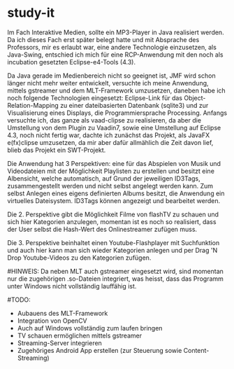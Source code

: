 study-it
========

Im Fach Interaktive Medien, sollte ein MP3-Player in Java realisiert werden. Da ich dieses Fach erst später belegt hatte und mit Absprache des Professors, mir es erlaubt war, eine andere Technologie einzusetzen, als Java-Swing, entschied ich
mich für eine RCP-Anwendung mit den noch als incubation gesetzten Eclipse-e4-Tools (4.3).

Da Java gerade im Medienbereich nicht so geeignet ist, JMF wird schon länger nicht mehr weiter entwickelt, versuchte ich
meine Anwendung, mittels gstreamer und dem MLT-Framework umzusetzen, daneben habe ich noch folgende Technologien eingesetzt: Eclipse-Link für das Object-Relation-Mapping zu einer dateibasierten Datenbank (sqlite3) und zur Visualisierung eines Displays, die Programmiersprache Processing. Anfangs versuchte ich, das ganze als vaad-clipse zu realisieren, da aber die Umstellung von dem Plugin zu Vaadin7, sowie eine Umstellung auf Eclipse 4.3, noch nicht fertig war, dachte ich zunächst das Projekt, als JavaFX e(fx)clipse umzusetzen, da mir aber dafür allmählich die Zeit davon lief, blieb das Projekt ein SWT-Projekt.


Die Anwendung hat 3 Perspektiven: eine für das Abspielen von Musik und Videodateien mit der Möglichkeit Playlisten zu erstellen und besitzt eine Albensicht, welche automatisch, auf Grund der jeweiligen ID3Tags, zusammengestellt werden und
nicht selbst angelegt werden kann. Zum selbst Anlegen eines eigens definierten Albums besitzt, die Anwendung ein virtuelles Dateisystem. ID3Tags können angezeigt und bearbeitet werden.

Die 2. Perspektive gibt die Möglichkeit Filme von flashTV zu schauen und sich hier Kategorien anzulegen, momentan ist es noch so realisiert, dass der User selbst die Hash-Wert des Onlinestreamer zufügen muss.

Die 3. Perspektive beinhaltet einen Youtube-Flashplayer mit Suchfunktion und auch hier kann man sich wieder Kategorien anlegen und per Drag 'N Drop Youtube-Videos zu den Kategorien zufügen.


#HINWEIS: 
Da neben MLT auch gstreamer eingesetzt wird, sind momentan nur die zugehörigen .so-Dateien integriert, was heisst, dass das Programm unter Windows nicht vollständig lauffähig ist.

#TODO:  
 - Aubauens des MLT-Framework
 - Integration von OpenCV
 - Auch auf Windows vollständig zum laufen bringen
 - TV schauen ermöglichen mittels gstreamer
 - Streaming-Server integrieren
 - Zugehöriges Android App erstellen (zur Steuerung sowie Content-Streaming)
